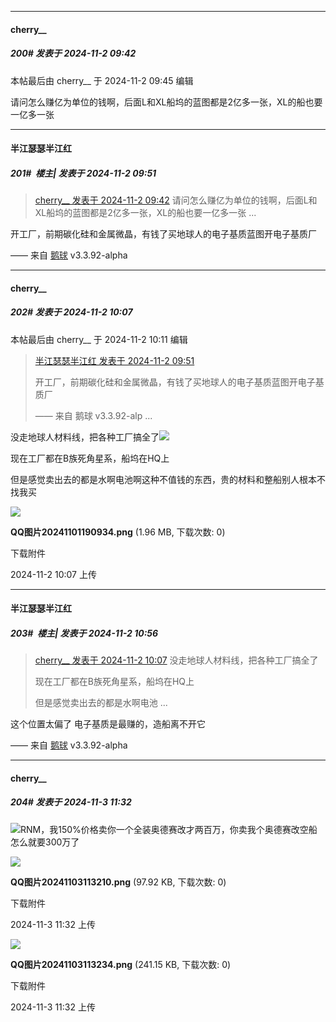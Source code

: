 ﻿
*****

####  cherry__  
##### 200#       发表于 2024-11-2 09:42

 本帖最后由 cherry__ 于 2024-11-2 09:45 编辑 

请问怎么赚亿为单位的钱啊，后面L和XL船坞的蓝图都是2亿多一张，XL的船也要一亿多一张


*****

####  半江瑟瑟半江红  
##### 201#         楼主| 发表于 2024-11-2 09:51

<blockquote><a href="httphttps://bbs.saraba1st.com/2b/forum.php?mod=redirect&amp;goto=findpost&amp;pid=66600235&amp;ptid=2151980" target="_blank">cherry__ 发表于 2024-11-2 09:42</a>
请问怎么赚亿为单位的钱啊，后面L和XL船坞的蓝图都是2亿多一张，XL的船也要一亿多一张 ...</blockquote>
开工厂，前期碳化硅和金属微晶，有钱了买地球人的电子基质蓝图开电子基质厂

—— 来自 [鹅球](https://www.pgyer.com/xfPejhuq) v3.3.92-alpha


*****

####  cherry__  
##### 202#       发表于 2024-11-2 10:07

 本帖最后由 cherry__ 于 2024-11-2 10:11 编辑 
<blockquote><a href="httphttps://bbs.saraba1st.com/2b/forum.php?mod=redirect&amp;goto=findpost&amp;pid=66600284&amp;ptid=2151980" target="_blank">半江瑟瑟半江红 发表于 2024-11-2 09:51</a>

开工厂，前期碳化硅和金属微晶，有钱了买地球人的电子基质蓝图开电子基质厂

—— 来自 鹅球 v3.3.92-alp ...</blockquote>
没走地球人材料线，把各种工厂搞全了<img src="https://static.saraba1st.com/image/smiley/face/44.gif" referrerpolicy="no-referrer">

现在工厂都在B族死角星系，船坞在HQ上

但是感觉卖出去的都是水啊电池啊这种不值钱的东西，贵的材料和整船别人根本不找我买

<img src="https://img.saraba1st.com/forum/202411/02/100744d4vlc5aafvj9nanz.png" referrerpolicy="no-referrer">

<strong>QQ图片20241101190934.png</strong> (1.96 MB, 下载次数: 0)

下载附件

2024-11-2 10:07 上传


*****

####  半江瑟瑟半江红  
##### 203#         楼主| 发表于 2024-11-2 10:56

<blockquote><a href="httphttps://bbs.saraba1st.com/2b/forum.php?mod=redirect&amp;goto=findpost&amp;pid=66600365&amp;ptid=2151980" target="_blank">cherry__ 发表于 2024-11-2 10:07</a>
没走地球人材料线，把各种工厂搞全了

现在工厂都在B族死角星系，船坞在HQ上

但是感觉卖出去的都是水啊电池 ...</blockquote>
这个位置太偏了
电子基质是最赚的，造船离不开它

—— 来自 [鹅球](https://www.pgyer.com/xfPejhuq) v3.3.92-alpha


*****

####  cherry__  
##### 204#       发表于 2024-11-3 11:32

<img src="https://static.saraba1st.com/image/smiley/face/45.gif" referrerpolicy="no-referrer">RNM，我150%价格卖你一个全装奥德赛改才两百万，你卖我个奥德赛改空船怎么就要300万了

<img src="https://img.saraba1st.com/forum/202411/03/113240sc64a3awanbh6ip3.png" referrerpolicy="no-referrer">

<strong>QQ图片20241103113210.png</strong> (97.92 KB, 下载次数: 0)

下载附件

2024-11-3 11:32 上传

<img src="https://img.saraba1st.com/forum/202411/03/113244ljjgjbywjglbbbzh.png" referrerpolicy="no-referrer">

<strong>QQ图片20241103113234.png</strong> (241.15 KB, 下载次数: 0)

下载附件

2024-11-3 11:32 上传

